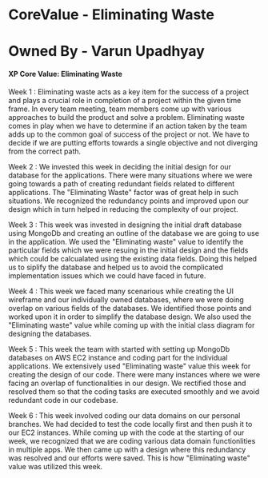 # CoreValue - Eliminating Waste
# Owned By - Varun Upadhyay

#### XP Core Value: Eliminating Waste

Week 1 : Eliminating waste acts as a key item for the success of a project and plays a crucial role in completion of a project within the given time frame. In every team meeting, team members come up with various approaches to build the product and solve a problem. Eliminating waste comes in play when we have to determine if an action taken by the team adds up to the common goal of success of the project or not. We have to decide if we are putting efforts towards a single objective and not diverging from the correct path.

Week 2 : We invested this week in deciding the initial design for our database for the applications. There were many situations where we were going towards a path of creating redundant fields related to different applications. The "Eliminating Waste" factor was of great help in such situations. We recognized the redundancy points and improved upon our design which in turn helped in reducing the complexity of our project.

Week 3 : This week was invested in designing the initial draft database using MongoDb and creating an outline of the database we are going to use in the application. We used the "Eliminating waste" value to identify the particular fields which we were resuing in the initial design and the fields which could be calcualated using the existing data fields. Doing this helped us to siplify the database and helped us to avoid the complicated implementation issues which we could have faced in future.

Week 4 : This week we faced many scenarious while creating the UI wireframe and our individually owned databases, where we were doing overlap on various fields of the databases. We identified those points and worked upon it in order to simplify the database design. We also used the "Eliminating waste" value while coming up with the initial class diagram for designing the databases.

Week 5 : This week the team with started with setting up MongoDb databases on AWS EC2 instance and coding part for the individual applications. We extensively used "Eliminating waste" value this week for creating the design of our code. There were many instances where we were facing an overlap of functionalities in our design. We rectified those and resolved them so that the coding tasks are executed smoothly and we avoid redundant code in our codebase.

Week 6 : This week involved coding our data domains on our personal branches. We had decided to test the code locally first and then push it to our EC2 instances. While coming up with the code at the starting of our week, we recognized that we are coding various data domain functionlities in multiple apps. We then came up with a design where this redundancy was resolved and our efforts were saved. This is how "Eliminating waste" value was utilized this week.
